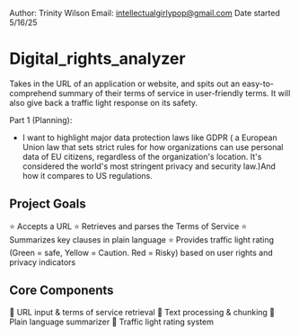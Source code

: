 Author: Trinity Wilson 
Email: intellectualgirlypop@gmail.com
Date started 5/16/25 

# Digital_rights_analyzer
Takes in the URL of an application or website, and spits out an easy-to-comprehend summary of their terms of service in user-friendly terms. It will also give back a traffic light response on its safety.

Part 1 (Planning):
- I want to highlight major data protection laws like GDPR ( a European Union law that sets strict rules for how organizations can use personal data of EU citizens, regardless of the organization's location. It's considered the world's most stringent privacy and security law.)And how it compares to
US regulations.

## Project Goals 
⭐ Accepts a URL
⭐ Retrieves and parses the Terms of Service 
⭐ Summarizes key clauses in plain language 
⭐ Provides traffic light rating (Green = safe, Yellow = Caution. Red = Risky) based on user rights and privacy indicators

## Core Components 
🐸 URL input & terms of service retrieval 
🐸 Text processing & chunking 
🐸 Plain language summarizer 
🐸 Traffic light rating system 

